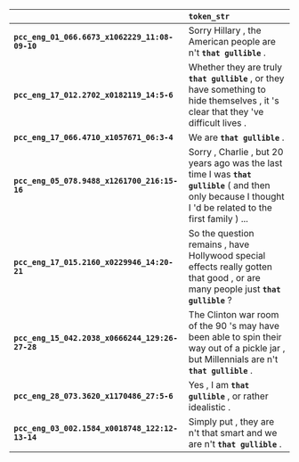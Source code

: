 |                                                 | `token_str`                                                                                                                                                  |
|:------------------------------------------------|:-------------------------------------------------------------------------------------------------------------------------------------------------------------|
| **`pcc_eng_01_066.6673_x1062229_11:08-09-10`**  | Sorry Hillary , the American people are n't __``that gullible``__ .                                                                                          |
| **`pcc_eng_17_012.2702_x0182119_14:5-6`**       | Whether they are truly __``that gullible``__ , or they have something to hide themselves , it 's clear that they 've difficult lives .                       |
| **`pcc_eng_17_066.4710_x1057671_06:3-4`**       | We are __``that gullible``__ .                                                                                                                               |
| **`pcc_eng_05_078.9488_x1261700_216:15-16`**    | Sorry , Charlie , but 20 years ago was the last time I was __``that gullible``__ ( and then only because I thought I 'd be related to the first family ) ... |
| **`pcc_eng_17_015.2160_x0229946_14:20-21`**     | So the question remains , have Hollywood special effects really gotten that good , or are many people just __``that gullible``__ ?                           |
| **`pcc_eng_15_042.2038_x0666244_129:26-27-28`** | The Clinton war room of the 90 's may have been able to spin their way out of a pickle jar , but Millennials are n't __``that gullible``__ .                 |
| **`pcc_eng_28_073.3620_x1170486_27:5-6`**       | Yes , I am __``that gullible``__ , or rather idealistic .                                                                                                    |
| **`pcc_eng_03_002.1584_x0018748_122:12-13-14`** | Simply put , they are n't that smart and we are n't __``that gullible``__ .                                                                                  |